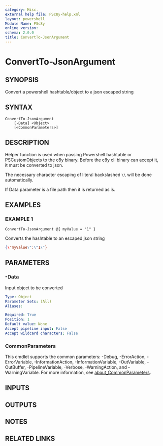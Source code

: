 ```yaml
---
category: Misc.
external help file: PSc8y-help.xml
layout: powershell
Module Name: PSc8y
online version:
schema: 2.0.0
title: ConvertTo-JsonArgument
---
```


# ConvertTo-JsonArgument

## SYNOPSIS
Convert a powershell hashtable/object to a json escaped string

## SYNTAX

```
ConvertTo-JsonArgument
	[-Data] <Object>
	[<CommonParameters>]
```

## DESCRIPTION
Helper function is used when passing Powershell hashtable or PSCustomObjects to
the c8y binary.
Before the c8y cli binary can accept it, it must be converted to json.

The necessary character escaping of literal backslashed `\\` will be done automatically.

If Data parameter is a file path then it is returned as is.

## EXAMPLES

### EXAMPLE 1
```
ConvertTo-JsonArgument @{ myValue = "1" }
```

Converts the hashtable to an escaped json string

```json
{\"myValue\":\"1\"}
```

## PARAMETERS

### -Data
Input object to be converted

```yaml
Type: Object
Parameter Sets: (All)
Aliases:

Required: True
Position: 1
Default value: None
Accept pipeline input: False
Accept wildcard characters: False
```

### CommonParameters
This cmdlet supports the common parameters: -Debug, -ErrorAction, -ErrorVariable, -InformationAction, -InformationVariable, -OutVariable, -OutBuffer, -PipelineVariable, -Verbose, -WarningAction, and -WarningVariable. For more information, see [about_CommonParameters](http://go.microsoft.com/fwlink/?LinkID=113216).

## INPUTS

## OUTPUTS

## NOTES

## RELATED LINKS
